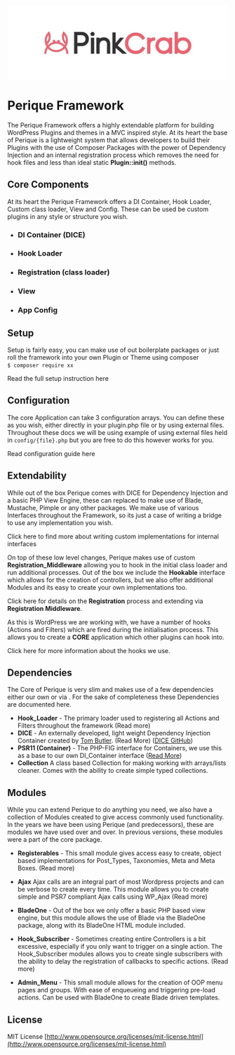 ![logo](assets/1500x500.jpeg "Pink Crab")

# Perique Framework 

The Perique Framework offers a highly extendable platform for building WordPress Plugins and themes in a MVC inspired style. At its heart the base of Perique is a lightweight system that allows developers to build their Plugins with the use of Composer Packages with the power of Dependency Injection and an internal registration process which removes the need for hook files and less than ideal static **Plugin::init()** methods.

## Core Components

At its heart the Perique Framework offers a DI Container, Hook Loader, Custom class loader, View and Config. These can be used be custom plugins in any style or structure you wish.

* ### DI Container (DICE)
* ### Hook Loader
* ### Registration (class loader)
* ### View
* ### App Config

## Setup 

Setup is fairly easy, you can make use of out boilerplate packages or just roll the framework into your own Plugin or Theme using composer  
```$ composer require xx```

Read the full setup instruction here

## Configuration

The core Application can take 3 configuration arrays. You can define these as you wish, either directly in your plugin.php file or by using external files. Throughout these docs we will be using example of using external files held in `config/{file}.php` but you are free to do this however works for you.

Read configuration guide here

## Extendability

While out of the box Perique comes with DICE for Dependency Injection and a basic PHP View Engine, these can replaced to make use of Blade, Mustache, Pimple or any other packages. We make use of various Interfaces throughout the Framework, so its just a case of writing a bridge to use any implementation you wish. 

Click here to find more about writing custom implementations for internal interfaces

On top of these low level changes, Perique makes use of custom **Registration_Middleware** allowing you to hook in the initial class loader and run additional processes. Out of the box we include the **Hookable** interface which allows for the creation of controllers, but we also offer additional Modules and its easy to create your own implementations too.

Click here for details on the **Registration** process and extending via **Registration Middleware**.

As this is WordPress we are working with, we have a number of hooks (Actions and Filters) which are fired during the initialisation process. This allows you to create a **CORE** application which other plugins can hook into.

Click here for more information about the hooks we use.

## Dependencies

The Core of Perique is very slim and makes use of a few dependencies either our own or via . For the sake of completeness these Dependencies are documented here.

* **Hook_Loader** - The primary loader used to registering all Actions and Filters throughout the framework (Read more)
* **DICE** - An externally developed, light weight Dependency Injection Container created by [Tom Butler](https://r.je/dice). (Read More) ([DICE GitHub](https://github.com/Level-2/Dice))
* **PSR11 (Container)** - The PHP-FIG interface for Containers, we use this as a base to our own DI_Container interface ([Read More](https://www.php-fig.org/psr/psr-11/))
* **Collection** A class based Collection for making working with arrays/lists cleaner. Comes with the ability to create simple typed collections. 
## Modules 

While you can extend Perique to do anything you need, we also have a collection of Modules created to give access commonly used functionality. In the years we have been using Perique (and predecessors), these are modules we have used over and over. In previous versions, these modules were a part of the core package.

* **Registerables** - This small module gives access easy to create, object based implementations for Post_Types, Taxonomies, Meta and Meta Boxes. (Read more)
* **Ajax** Ajax calls are an integral part of most Wordpress projects and can be verbose to create every time. This module allows you to create simple and PSR7 compliant Ajax calls using WP_Ajax (Read more)
* **BladeOne** - Out of the box we only offer a basic PHP based view engine, but this module allows the use of Blade via the BladeOne package, along with its BladeOne HTML module included. 
* **Hook_Subscriber** - Sometimes creating entire Controllers is a bit excessive, especially if you only want to trigger on a single action. The Hook_Subscriber modules allows you to create single subscribers with the ability to delay the registration of callbacks to specific actions. (Read more)

* **Admin_Menu** - This small module allows for the creation of OOP menu pages and groups. With ease of enqueueing and triggering pre-load actions. Can be used with BladeOne to create Blade driven templates.

## License 

MIT License
[http://www.opensource.org/licenses/mit-license.html](http://www.opensource.org/licenses/mit-license.html)